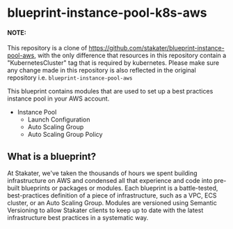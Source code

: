 # blueprint-instance-pool-k8s-aws


#### NOTE:
This repository is a clone of https://github.com/stakater/blueprint-instance-pool-aws, with the only difference that resources in this repository contain a "KubernetesCluster" tag that is required by kubernetes.
Please make sure any change made in this repository is also reflected in the original repository i.e. `blueprint-instance-pool-aws`


This blueprint contains modules that are used to set up a best practices instance pool in your AWS account.

- Instance Pool
  - Launch Configuration
  - Auto Scaling Group
  - Auto Scaling Group Policy

## What is a blueprint?

At Stakater, we've taken the thousands of hours we spent building infrastructure on AWS and condensed all that experience and code into pre-built blueprints or packages or modules. Each blueprint is a battle-tested, best-practices definition of a piece of infrastructure, such as a VPC, ECS cluster, or an Auto Scaling Group. Modules are versioned using Semantic Versioning to allow Stakater clients to keep up to date with the latest infrastructure best practices in a systematic way.
